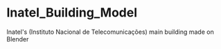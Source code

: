 # Inatel_Building_Model
Inatel's (Instituto Nacional de Telecomunicações) main building made on Blender
